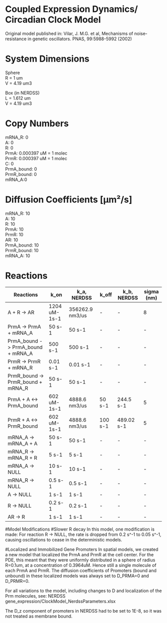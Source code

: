 # Coupled Expression Dynamics/ Circadian Clock Model 
Original model published in:
Vilar, J. M.G. et al, Mechanisms of noise-resistance in genetic oscillators. PNAS, 99:5988-5992 (2002)

# System Dimensions  
Sphere  
R = 1 um  
V = 4.19 um3  

Box (in NERDSS)  
L = 1.612 um  
V = 4.19 um3

# Copy Numbers  
mRNA_R: 0  
A: 0  
R: 0  
PrmA: 0.000397 uM = 1 molec  
PrmR: 0.000397 uM = 1 molec  
C: 0  
PrmA_bound: 0  
PrmR_bound: 0  
mRNA_A:0   

# Diffusion Coefficients [µm²/s]  
mRNA_R: 10  
A: 10  
R: 10  
PrmA: 10  
PrmR: 10  
AR: 10  
PrmA_bound: 10  
PrmR_bound: 10  
mRNA_A: 10  

# Reactions
				
| Reactions | k_on | k_a, NERDSS | k_off | k_b, NERDSS |  sigma (nm) |
| --- | --- | --- | --- | --- | --- |
| A + R -> AR  | 1204 uM-1s-1 | 356262.9 nm3/us | - |  -|  8 |
| PrmA -> PrmA + mRNA_A | 50 s-1 | 50 s-1 | - | - |  - |
| PrmA_bound -> PrmA_bound + mRNA_A | 500 s-1 | 500 s-1 | - | - | - |  
| PrmR -> PrmR + mRNA_R | 0.01 s-1 | 0.01 s-1 | - | - |  - |
| PrmR_bound -> PrmR_bound + mRNA_R | 50 s-1 | 50 s-1 | - | - | - |  
| PrmA + A <-> PrmA_bound | 602 uM-1s-1 | 4888.6 nm3/us | 50 s-1 | 244.5 s-1 |  5 |
| PrmR + A <-> PrmR_bound | 602 uM-1s-1 | 4888.6 nm3/us | 100 s-1 | 489.02 s-1 |  5 |
| mRNA_A -> mRNA_A + A | 50 s-1 | 50 s-1 | - | - |  - |
| mRNA_R -> mRNA_R + R | 5 s-1 | 5 s-1 | - | - |  - |
| mRNA_A -> NULL | 10 s-1 | 10 s-1 | - | - |  - |
| mRNA_R -> NULL | 0.5 s-1 | 0.5 s-1 | - | - |  - |
| A -> NULL | 1 s-1 | 1 s-1 | - | - |  - |
| R -> NULL | 0.2 s-1 | 0.2 s-1 | - | - |  - |
| AR -> R | 1 s-1 | 1 s-1 | - | - |  - |


#Model Modifications
#Slower R decay
In this model, one modification is made:
For reaction R -> NULL, the rate is dropped from 0.2 s^-1 to 0.05 s^-1,
causing oscillations to cease in the deterministic models.

#Localized and Immobilized Gene Promoters
In spatial models, we created a new model that localized the PrmA and PrmR at the cell center.
For the PDE, this meant that they were uniformly distributed in a sphere of radius R=0.1um, at a concentration of 0.3964uM.
Hence still a single molecule of each PrmA and PrmR. 
The diffusion coefficients of Promoters (bound and unbound) in these localized models was always set to D_PRMA=0 and D_PRMR=0.


For all variations to the model, including changes to D and localization of the Prm molecules, see:
NERDSS gene_expression/ClockModel_NerdssParameters.xlsx

The D_z component of promoters in NERDSS had to be set to 1E-8, so it was not treated as membrane bound.
